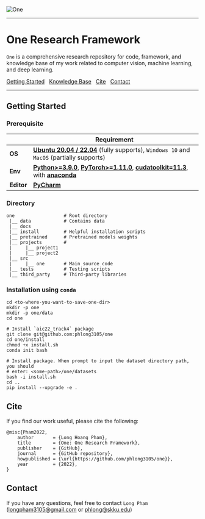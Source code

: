 ![One](data/one.png) 

---

# One Research Framework
`One` is a comprehensive research repository for code, framework, and knowledge base of my work related to computer vision, machine learning, and deep learning.

[Getting Started](#getting-started) &nbsp;
[Knowledge Base](#knowledge-base) &nbsp;
[Cite](#cite) &nbsp;
[Contact](#contact) &nbsp;

---

## Getting Started
### Prerequisite

|            | Requirement                                                                                                                                                                                                                                          |
|------------|------------------------------------------------------------------------------------------------------------------------------------------------------------------------------------------------------------------------------------------------------|
| **OS**     | [**Ubuntu 20.04 / 22.04**](https://ubuntu.com/download/desktop) (fully supports), `Windows 10` and `MacOS` (partially supports)                                                                                                                      |
| **Env**    | [**Python>=3.9.0**](https://www.python.org/), [**PyTorch>=1.11.0**](https://pytorch.org/get-started/locally/), [**cudatoolkit=11.3**](https://pytorch.org/get-started/locally/), with [**anaconda**](https://www.anaconda.com/products/distribution) |
| **Editor** | [**PyCharm**](https://www.jetbrains.com/pycharm/download)                                                                                                                                                                                            |

### Directory
```text
one                  # Root directory
 |__ data            # Contains data
 |__ docs
 |__ install         # Helpful installation scripts       
 |__ pretrained      # Pretrained models weights
 |__ projects        # 
 |     |__ project1
 |     |__ project2
 |__ src
 |     |__ one       # Main source code
 |__ tests			 # Testing scripts
 |__ third_party     # Third-party libraries
```

### Installation using `conda`
```shell
cd <to-where-you-want-to-save-one-dir>
mkdir -p one
mkdir -p one/data
cd one

# Install `aic22_track4` package
git clone git@github.com:phlong3105/one
cd one/install
chmod +x install.sh
conda init bash

# Install package. When prompt to input the dataset directory path, you should 
# enter: <some-path>/one/datasets
bash -i install.sh
cd ..
pip install --upgrade -e .
```

## Cite
If you find our work useful, please cite the following:
```text
@misc{Pham2022,  
    author       = {Long Hoang Pham},  
    title        = {One: One Research Framework},  
    publisher    = {GitHub},
    journal      = {GitHub repository},
    howpublished = {\url{https://github.com/phlong3105/one}},
    year         = {2022},
}
```

## Contact
If you have any questions, feel free to contact `Long Pham` 
([longpham3105@gmail.com](longpham3105@gmail.com) or [phlong@skku.edu](phlong@skku.edu))

<script type="text/javascript" id="clustrmaps" src="//clustrmaps.com/map_v2.js?d=JUeNLvGJNmhIBDXVZ8UaNFwKXabm78dcdcwW8trsAXQ&cl=ffffff&w=a"></script>
